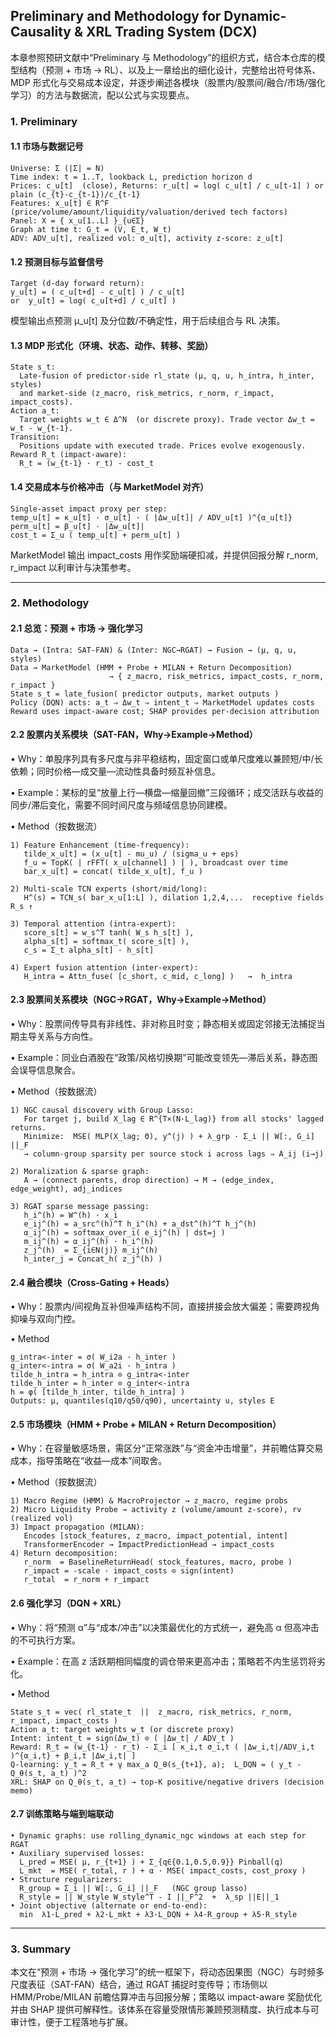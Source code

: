## Preliminary and Methodology for Dynamic-Causality & XRL Trading System (DCX)

本章参照预研文献中“Preliminary 与 Methodology”的组织方式，结合本仓库的模型结构（预测 + 市场 → RL）、以及上一章给出的细化设计，完整给出符号体系、MDP 形式化与交易成本设定，并逐步阐述各模块（股票内/股票间/融合/市场/强化学习）的方法与数据流，配以公式与实现要点。

### 1. Preliminary

#### 1.1 市场与数据记号
```text
Universe: Σ (|Σ| = N)
Time index: t = 1..T, lookback L, prediction horizon d
Prices: c_u[t]  (close), Returns: r_u[t] = log( c_u[t] / c_u[t-1] ) or plain (c_{t}-c_{t-1})/c_{t-1}
Features: x_u[t] ∈ R^F  (price/volume/amount/liquidity/valuation/derived tech factors)
Panel: X = { x_u[1..L] }_{u∈Σ}
Graph at time t: G_t = (V, E_t, W_t)
ADV: ADV_u[t], realized vol: σ_u[t], activity z-score: z_u[t]
```

#### 1.2 预测目标与监督信号
```text
Target (d-day forward return):
y_u[t] = ( c_u[t+d] - c_u[t] ) / c_u[t]
or  y_u[t] = log( c_u[t+d] / c_u[t] )
```
模型输出点预测 μ_u[t] 及分位数/不确定性，用于后续组合与 RL 决策。

#### 1.3 MDP 形式化（环境、状态、动作、转移、奖励）
```text
State s_t:
  Late-fusion of predictor-side rl_state (μ, q, u, h_intra, h_inter, styles)
  and market-side (z_macro, risk_metrics, r_norm, r_impact, impact_costs).
Action a_t:
  Target weights w_t ∈ Δ^N  (or discrete proxy). Trade vector Δw_t = w_t - w_{t-1}.
Transition:
  Positions update with executed trade. Prices evolve exogenously.
Reward R_t (impact-aware):
  R_t = (w_{t-1} · r_t) - cost_t
```

#### 1.4 交易成本与价格冲击（与 MarketModel 对齐）
```text
Single-asset impact proxy per step:
temp_u[t] = κ_u[t] · σ_u[t] · ( |Δw_u[t]| / ADV_u[t] )^{α_u[t]}
perm_u[t] = β_u[t] · |Δw_u[t]|
cost_t = Σ_u ( temp_u[t] + perm_u[t] )
```
MarketModel 输出 impact_costs 用作奖励端硬扣减，并提供回报分解 r_norm, r_impact 以利审计与决策参考。

---

### 2. Methodology

#### 2.1 总览：预测 + 市场 → 强化学习
```text
Data → (Intra: SAT-FAN) & (Inter: NGC→RGAT) → Fusion → (μ, q, u, styles)
Data → MarketModel (HMM + Probe + MILAN + Return Decomposition)
                      → { z_macro, risk_metrics, impact_costs, r_norm, r_impact }
State s_t = late_fusion( predictor outputs, market outputs )
Policy (DQN) acts: a_t ⇒ Δw_t ⇒ intent_t ⇒ MarketModel updates costs
Reward uses impact-aware cost; SHAP provides per-decision attribution
```

#### 2.2 股票内关系模块（SAT-FAN，Why→Example→Method）
• Why：单股序列具有多尺度与非平稳结构，固定窗口或单尺度难以兼顾短/中/长依赖；同时价格—成交量—流动性具备时频互补信息。

• Example：某标的呈“放量上行—横盘—缩量回撤”三段循环；成交活跃与收益的同步/滞后变化，需要不同时间尺度与频域信息协同建模。

• Method（按数据流）
```text
1) Feature Enhancement (time-frequency):
   tilde_x_u[t] = (x_u[t] - mu_u) / (sigma_u + eps)
   f_u = TopK( | rFFT( x_u[channel] ) | ), broadcast over time
   bar_x_u[t] = concat( tilde_x_u[t], f_u )

2) Multi-scale TCN experts (short/mid/long):
   H^(s) = TCN_s( bar_x_u[1:L] ), dilation 1,2,4,...  receptive fields R_s ↑

3) Temporal attention (intra-expert):
   score_s[t] = w_s^T tanh( W_s h_s[t] ),
   alpha_s[t] = softmax_t( score_s[t] ),
   c_s = Σ_t alpha_s[t] · h_s[t]

4) Expert fusion attention (inter-expert):
   H_intra = Attn_fuse( [c_short, c_mid, c_long] )   →  h_intra
```

#### 2.3 股票间关系模块（NGC→RGAT，Why→Example→Method）
• Why：股票间传导具有非线性、非对称且时变；静态相关或固定邻接无法捕捉当期主导关系与方向性。

• Example：同业白酒股在“政策/风格切换期”可能改变领先—滞后关系，静态图会误导信息聚合。

• Method（按数据流）
```text
1) NGC causal discovery with Group Lasso:
   For target j, build X_lag ∈ R^{T×(N·L_lag)} from all stocks' lagged returns.
   Minimize:  MSE( MLP(X_lag; Θ), y^(j) ) + λ_grp · Σ_i || W[:, G_i] ||_F
   → column-group sparsity per source stock i across lags ⇒ A_ij (i→j)

2) Moralization & sparse graph:
   A → (connect parents, drop direction) → M → (edge_index, edge_weight), adj_indices

3) RGAT sparse message passing:
   h_i^(h) = W^(h) · x_i
   e_ij^(h) = a_src^(h)^T h_i^(h) + a_dst^(h)^T h_j^(h)
   α_ij^(h) = softmax_over_i( e_ij^(h) | dst=j )
   m_ij^(h) = α_ij^(h) · h_i^(h)
   z_j^(h)  = Σ_{i∈N(j)} m_ij^(h)
   h_inter_j = Concat_h( z_j^(h) )
```

#### 2.4 融合模块（Cross-Gating + Heads）
• Why：股票内/间视角互补但噪声结构不同，直接拼接会放大偏差；需要跨视角抑噪与双向门控。

• Method
```text
g_intra<-inter = σ( W_i2a · h_inter )
g_inter<-intra = σ( W_a2i · h_intra )
tilde_h_intra = h_intra ⊙ g_intra<-inter
tilde_h_inter = h_inter ⊙ g_inter<-intra
h = φ( [tilde_h_inter, tilde_h_intra] )
Outputs: μ, quantiles(q10/q50/q90), uncertainty u, styles E
```

#### 2.5 市场模块（HMM + Probe + MILAN + Return Decomposition）
• Why：在容量敏感场景，需区分“正常涨跌”与“资金冲击增量”，并前瞻估算交易成本，指导策略在“收益—成本”间取舍。

• Method（按数据流）
```text
1) Macro Regime (HMM) & MacroProjector → z_macro, regime probs
2) Micro Liquidity Probe → activity z (volume/amount z-score), rv (realized vol)
3) Impact propagation (MILAN):
   Encodes [stock_features, z_macro, impact_potential, intent]
   TransformerEncoder → ImpactPredictionHead → impact_costs
4) Return decomposition:
   r_norm  = BaselineReturnHead( stock_features, macro, probe )
   r_impact = -scale · impact_costs ⊙ sign(intent)
   r_total  = r_norm + r_impact
```

#### 2.6 强化学习（DQN + XRL）
• Why：将“预测 α”与“成本/冲击”以决策最优化的方式统一，避免高 α 但高冲击的不可执行方案。

• Example：在高 z 活跃期相同幅度的调仓带来更高冲击；策略若不内生惩罚将劣化。

• Method
```text
State s_t = vec( rl_state_t  ||  z_macro, risk_metrics, r_norm, r_impact, impact_costs )
Action a_t: target weights w_t (or discrete proxy)
Intent: intent_t = sign(Δw_t) ⊙ ( |Δw_t| / ADV_t )
Reward: R_t = (w_{t-1} · r_t) - Σ_i [ κ_i,t σ_i,t ( |Δw_i,t|/ADV_i,t )^{α_i,t} + β_i,t |Δw_i,t| ]
Q-learning: y_t = R_t + γ max_a Q_θ(s_{t+1}, a);  L_DQN = ( y_t - Q_θ(s_t, a_t) )^2
XRL: SHAP on Q_θ(s_t, a_t) → top-K positive/negative drivers (decision memo)
```

#### 2.7 训练策略与端到端联动
```text
• Dynamic graphs: use rolling_dynamic_ngc windows at each step for RGAT
• Auxiliary supervised losses:
  L_pred = MSE( μ, r_{t+1} ) + Σ_{q∈{0.1,0.5,0.9}} Pinball(q)
  L_mkt  = MSE( r_total, r ) + α · MSE( impact_costs, cost_proxy )
• Structure regularizers:
  R_group = Σ_i || W[:, G_i] ||_F   (NGC group lasso)
  R_style = || W_style W_style^T - I ||_F^2  +  λ_sp ||E||_1
• Joint objective (alternate or end-to-end):
  min  λ1·L_pred + λ2·L_mkt + λ3·L_DQN + λ4·R_group + λ5·R_style
```

---

### 3. Summary
本文在“预测 + 市场 → 强化学习”的统一框架下，将动态因果图（NGC）与时频多尺度表征（SAT-FAN）结合，通过 RGAT 捕捉时变传导；市场侧以 HMM/Probe/MILAN 前瞻估算冲击与回报分解；策略以 impact-aware 奖励优化并由 SHAP 提供可解释性。该体系在容量受限情形兼顾预测精度、执行成本与可审计性，便于工程落地与扩展。

